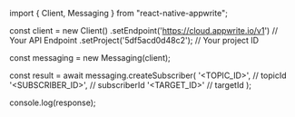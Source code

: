 import { Client, Messaging } from "react-native-appwrite";

const client = new Client()
    .setEndpoint('https://cloud.appwrite.io/v1') // Your API Endpoint
    .setProject('5df5acd0d48c2'); // Your project ID

const messaging = new Messaging(client);

const result = await messaging.createSubscriber(
    '<TOPIC_ID>', // topicId
    '<SUBSCRIBER_ID>', // subscriberId
    '<TARGET_ID>' // targetId
);

console.log(response);
